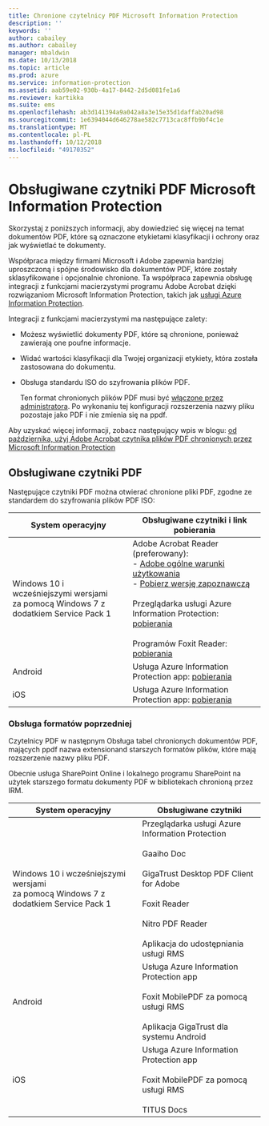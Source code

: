 ```yaml
---
title: Chronione czytelnicy PDF Microsoft Information Protection
description: ''
keywords: ''
author: cabailey
ms.author: cabailey
manager: mbaldwin
ms.date: 10/13/2018
ms.topic: article
ms.prod: azure
ms.service: information-protection
ms.assetid: aab59e02-930b-4a17-8442-2d5d081fe1a6
ms.reviewer: kartikka
ms.suite: ems
ms.openlocfilehash: ab3d141394a9a042a8a3e15e35d1daffab20ad98
ms.sourcegitcommit: 1e6394044d646278ae582c7713cac8ffb9bf4c1e
ms.translationtype: MT
ms.contentlocale: pl-PL
ms.lasthandoff: 10/12/2018
ms.locfileid: "49170352"
---
```

# <a name="supported-pdf-readers-for-microsoft-information-protection"></a>Obsługiwane czytniki PDF Microsoft Information Protection

Skorzystaj z poniższych informacji, aby dowiedzieć się więcej na temat dokumentów PDF, które są oznaczone etykietami klasyfikacji i ochrony oraz jak wyświetlać te dokumenty.

Współpraca między firmami Microsoft i Adobe zapewnia bardziej uproszczoną i spójne środowisko dla dokumentów PDF, które zostały sklasyfikowane i opcjonalnie chronione. Ta współpraca zapewnia obsługę integracji z funkcjami macierzystymi programu Adobe Acrobat dzięki rozwiązaniom Microsoft Information Protection, takich jak [usługi Azure Information Protection](../what-is-information-protection.md). 

Integracji z funkcjami macierzystymi ma następujące zalety:

- Możesz wyświetlić dokumenty PDF, które są chronione, ponieważ zawierają one poufne informacje.

- Widać wartości klasyfikacji dla Twojej organizacji etykiety, która została zastosowana do dokumentu.

- Obsługa standardu ISO do szyfrowania plików PDF.
    
    Ten format chronionych plików PDF musi być [włączone przez administratora](client-admin-guide-customizations.md#protect-pdf-files-by-using-the-iso-standard-for-pdf-encryption). Po wykonaniu tej konfiguracji rozszerzenia nazwy pliku pozostaje jako PDF i nie zmienia się na ppdf.

Aby uzyskać więcej informacji, zobacz następujący wpis w blogu: [od października, użyj Adobe Acrobat czytnika plików PDF chronionych przez Microsoft Information Protection](https://techcommunity.microsoft.com/t5/Azure-Information-Protection/Starting-October-use-Adobe-Acrobat-Reader-for-PDFs-protected-by/ba-p/262738)

## <a name="supported-pdf-readers"></a>Obsługiwane czytniki PDF

Następujące czytniki PDF można otwierać chronione pliki PDF, zgodne ze standardem do szyfrowania plików PDF ISO:

|System operacyjny|Obsługiwane czytniki i link pobierania|
|----------------|-----------------------------------|
|Windows 10 i wcześniejszymi wersjami<br />za pomocą Windows 7 z dodatkiem Service Pack 1|Adobe Acrobat Reader (preferowany):<br />-  [Adobe ogólne warunki użytkowania](https://www.adobe.com/legal/terms.html) <br />- [Pobierz wersję zapoznawczą](https://ardownload2.adobe.com/pub/adobe/reader/win/AcrobatDC/misc/MIP_Preview/1900820120/Adobe_MIP_Preview_1900820120.zip) <br /><br /> Przeglądarka usługi Azure Information Protection: [pobierania](https://go.microsoft.com/fwlink/?linkid=838993)<br /><br />Programów Foxit Reader: [pobierania](https://www.foxitsoftware.com/pdf-reader/)|
|Android|Usługa Azure Information Protection app: [pobierania](https://go.microsoft.com/fwlink/?LinkId=325340)|
|iOS|Usługa Azure Information Protection app: [pobierania](https://go.microsoft.com/fwlink/?LinkId=325338)|

### <a name="support-for-previous-formats"></a>Obsługa formatów poprzedniej

Czytelnicy PDF w następnym Obsługa tabel chronionych dokumentów PDF, mających ppdf nazwa extensionand starszych formatów plików, które mają rozszerzenie nazwy pliku PDF.

Obecnie usługa SharePoint Online i lokalnego programu SharePoint na użytek starszego formatu dokumenty PDF w bibliotekach chronioną przez IRM.


|System operacyjny|Obsługiwane czytniki|
|----------------|-----------------------------------|
|Windows 10 i wcześniejszymi wersjami<br />za pomocą Windows 7 z dodatkiem Service Pack 1|Przeglądarka usługi Azure Information Protection<br /><br />Gaaiho Doc<br /><br />GigaTrust Desktop PDF Client for Adobe<br /><br />Foxit Reader<br /><br />Nitro PDF Reader<br /><br />Aplikacja do udostępniania usługi RMS|
|Android|Usługa Azure Information Protection app<br /><br />Foxit MobilePDF za pomocą usługi RMS<br /><br />Aplikacja GigaTrust dla systemu Android|
|iOS|Usługa Azure Information Protection app<br /><br />Foxit MobilePDF za pomocą usługi RMS<br /><br />TITUS Docs|
